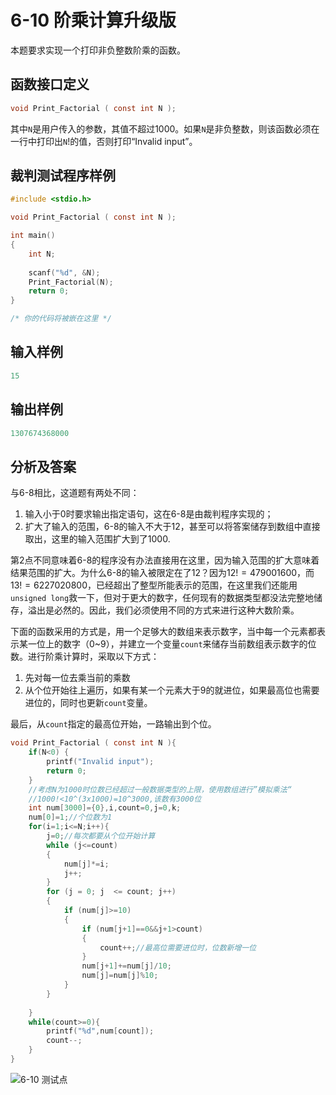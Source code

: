 # 6-10 阶乘计算升级版

本题要求实现一个打印非负整数阶乘的函数。

## 函数接口定义

```c
void Print_Factorial ( const int N );
```

其中`N`是用户传入的参数，其值不超过1000。如果`N`是非负整数，则该函数必须在一行中打印出`N`!的值，否则打印“Invalid input”。

## 裁判测试程序样例

```c
#include <stdio.h>

void Print_Factorial ( const int N );

int main()
{
    int N;
    
    scanf("%d", &N);
    Print_Factorial(N);
    return 0;
}

/* 你的代码将被嵌在这里 */
```

## 输入样例

```c
15
```

## 输出样例

```c
1307674368000
```

## 分析及答案

与6-8相比，这道题有两处不同：

1. 输入小于0时要求输出指定语句，这在6-8是由裁判程序实现的；
2. 扩大了输入的范围，6-8的输入不大于12，甚至可以将答案储存到数组中直接取出，这里的输入范围扩大到了1000.

第2点不同意味着6-8的程序没有办法直接用在这里，因为输入范围的扩大意味着结果范围的扩大。为什么6-8的输入被限定在了12？因为$12!=479001600$，而$13!=6227020800$，已经超出了整型所能表示的范围，在这里我们还能用`unsigned long`救一下，但对于更大的数字，任何现有的数据类型都没法完整地储存，溢出是必然的。因此，我们必须使用不同的方式来进行这种大数阶乘。

下面的函数采用的方式是，用一个足够大的数组来表示数字，当中每一个元素都表示某一位上的数字（0~9），并建立一个变量`count`来储存当前数组表示数字的位数。进行阶乘计算时，采取以下方式：

1. 先对每一位去乘当前的乘数
2. 从个位开始往上遍历，如果有某一个元素大于9的就进位，如果最高位也需要进位的，同时也更新`count`变量。

最后，从`count`指定的最高位开始，一路输出到个位。

```c
void Print_Factorial ( const int N ){
    if(N<0) {
        printf("Invalid input");
        return 0;
    }
    //考虑N为1000时位数已经超过一般数据类型的上限，使用数组进行”模拟乘法“
    //1000!<10^(3x1000)=10^3000,该数有3000位
    int num[3000]={0},i,count=0,j=0,k;
    num[0]=1;//个位数为1
    for(i=1;i<=N;i++){
        j=0;//每次都要从个位开始计算
        while (j<=count)
        {
            num[j]*=i;
            j++;
        }
        for (j = 0; j  <= count; j++)
        {
            if (num[j]>=10)
            {
                if (num[j+1]==0&&j+1>count)
                {
                    count++;//最高位需要进位时，位数新增一位
                }
                num[j+1]+=num[j]/10;
                num[j]=num[j]%10;
            }
        }
        
    }
    while(count>=0){
        printf("%d",num[count]);
        count--;
    }
}
```

![6-10 测试点](https://picb.waku.icu/picb/2024/05/11/202405111059613.png)